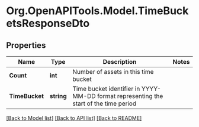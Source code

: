 # Org.OpenAPITools.Model.TimeBucketsResponseDto

## Properties

Name | Type | Description | Notes
------------ | ------------- | ------------- | -------------
**Count** | **int** | Number of assets in this time bucket | 
**TimeBucket** | **string** | Time bucket identifier in YYYY-MM-DD format representing the start of the time period | 

[[Back to Model list]](../../README.md#documentation-for-models) [[Back to API list]](../../README.md#documentation-for-api-endpoints) [[Back to README]](../../README.md)

